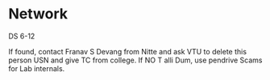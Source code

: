 # Network
DS 6-12


If found, contact Franav S Devang from Nitte and ask VTU to delete this person USN and give TC from college.
If NO T alli Dum, use pendrive Scams for Lab internals.
